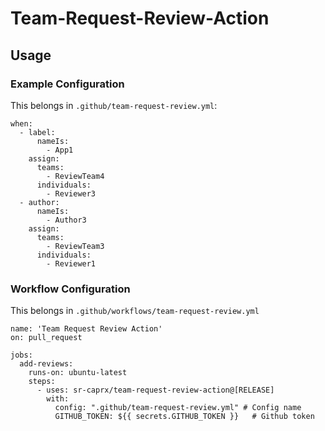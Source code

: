 # Team-Request-Review-Action

## Usage

### Example Configuration

This belongs in `.github/team-request-review.yml`:

```
when:
  - label:
      nameIs: 
        - App1
    assign:
      teams:
        - ReviewTeam4
      individuals:
        - Reviewer3
  - author:
      nameIs: 
        - Author3
    assign:
      teams:
        - ReviewTeam3
      individuals:
        - Reviewer1
```

### Workflow Configuration

This belongs in `.github/workflows/team-request-review.yml`

```
name: 'Team Request Review Action'
on: pull_request

jobs:
  add-reviews:
    runs-on: ubuntu-latest
    steps:
      - uses: sr-caprx/team-request-review-action@[RELEASE]
        with:
          config: ".github/team-request-review.yml" # Config name
          GITHUB_TOKEN: ${{ secrets.GITHUB_TOKEN }}   # Github token
```
